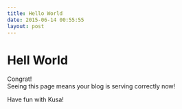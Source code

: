 ```yaml
---
title: Hello World
date: 2015-06-14 00:55:55
layout: post
---
```


# Hell World

Congrat!  
Seeing this page means your blog is serving correctly now!

Have fun with Kusa!